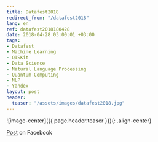 ```yaml
---
title: Datafest2018
redirect_from: "/datafest2018"
lang: en
ref: datafest2018180428
date: 2018-04-28 03:00:01 +03:00
tags:
- Datafest
- Machine Learning
- QISKit
- Data Science
- Natural Language Processing
- Quantum Computing
- NLP
- Yandex
layout: post
header:
  teaser: "/assets/images/datafest2018.jpg"
---
```


![image-center]({{ page.header.teaser }}){: .align-center}

[Post](https://www.facebook.com/anton.karazeev/posts/1667493670038761) on Facebook

